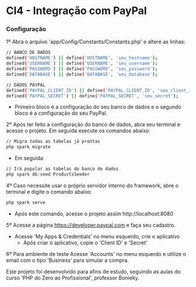 # CI4 - Integração com PayPal

### **Configuração**

1º Abra o arquivo 'app/Config/Constants/Constants.php' e altere as linhas:
```bash
// BANCO DE DADOS
defined('HOSTNAME') || define('HOSTNAME', 'seu_hostname');
defined('USERNAME') || define('USERNAME', 'seu_username');
defined('PASSWORD') || define('PASSWORD', 'seu_password');
defined('DATABASE') || define('DATABASE', 'seu_database');
```
```bash
// DADOS PAYPAL
defined('PAYPAL_CLIENT_ID') || define('PAYPAL_CLIENT_ID', 'seu_client_id');
defined('PAYPAL_SECRET') || define('PAYPAL_SECRET', 'seu_secret');
```
- Primeiro bloco é a configuração do seu banco de dados e o segundo bloco é a configuração do seu PayPal.

2º Após ter feito a configuração do banco de dados, abra seu terminal e acesse o projeto. Em seguida execute os comandos abaixo:
 ```bash
 // Migra todas as tabelas já prontas
 php spark migrate
 ```
 - Em seguida:
  ```bash
  // Irá popular as tabelas do banco de dados
  php spark db:seed ProductsSeeder
  ```

4º Caso necessite usar o próprio servidor interno do framework, abre o terminal e digite o comando abaixo:
 ```bash
 php spark serve
 ```
 - Após este comando, acesse o projeto assim http://localhost:8080
 
5º Acesse a página https://developer.paypal.com e faça seu cadastro.
- Acesse 'My Apps & Credentials' no menu esquerdo, crie o aplicativo
    - Após criar o aplicativo, copie o 'Client ID' e 'Secret'
    
6º Para ambiente de teste Acesse 'Accounts' no menu esquerdo e utilize o email com o tipo 'Business' para simular a compra. 

Este projeto foi desenvolvido para afins de estudo, seguindo as aulas do curso 'PHP do Zero ao Profissional', professor Bonieky.
